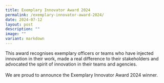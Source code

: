 ```yaml
---
title: Exemplary Innovator Award 2024
permalink: /exemplary-innovator-award-2024/
date: 2024-07-12
layout: post
description: ""
image: ""
variant: markdown
---
```

This award recognises exemplary officers or teams who have injected innovation in their work, made a real difference to their stakeholders and advocated the spirit of innovation in their teams and agencies.
<br><br>
We are proud to announce the Exemplary Innovator Award 2024 winner. 
<br><br>
